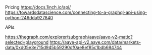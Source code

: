 Pricing
https://docs.1inch.io/api/
https://towardsdatascience.com/connecting-to-a-graphql-api-using-python-246dda927840




APIs

https://thegraph.com/explorer/subgraph/aave/aave-v2-matic?selected=playground
https://aave-api-v2.aave.com/data/markets-data/0xd05e3e715d945b59290df0ae8ef85c1bdb684744
